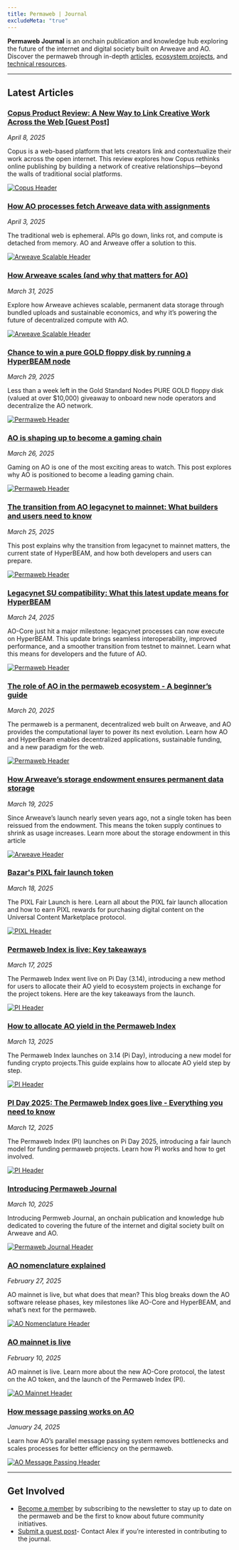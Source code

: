 ```yaml
---
title: Permaweb | Journal
excludeMeta: "true"
---
```


**Permaweb Journal** is an onchain publication and knowledge hub exploring the future of the internet and digital society built on Arweave and AO. Discover the permaweb through in-depth [articles](articles.md), [ecosystem projects](explore.md), and [technical resources](learn.md).

---

## Latest Articles

<div class="article-container">

<div class="article-text">

<h3><a href="article/copus-product-review.md">Copus Product Review: A New Way to Link Creative Work Across the Web [Guest Post]</a></h3>

<p><em>April 8, 2025</em></p>

<p>Copus is a web-based platform that lets creators link and contextualize their work across the open internet. This review explores how Copus rethinks online publishing by building a network of creative relationships—beyond the walls of traditional social platforms.</p>

</div>

<a href="article/copus-product-review.md" class="article-thumbnail">

<img src="/static/images/copus-header.png" alt="Copus Header">

</a>

</div>

<div class="article-container">

<div class="article-text">

<h3><a href="article/fetching-arweave-data-in-ao.md">How AO processes fetch Arweave data with assignments</a></h3>

<p><em>April 3, 2025</em></p>

<p>The traditional web is ephemeral. APIs go down, links rot, and compute is detached from memory. AO and Arweave offer a solution to this.</p>

</div>

<a href="article/fetching-arweave-data-in-ao.md" class="article-thumbnail">

<img src="/static/images/process-fetch.png" alt="Arweave Scalable Header">

</a>

</div>

<div class="article-container">

<div class="article-text">

<h3><a href="article/how-arweave-scales.md">How Arweave scales (and why that matters for AO)</a></h3>

<p><em>March 31, 2025</em></p>

<p>Explore how Arweave achieves scalable, permanent data storage through bundled uploads and sustainable economics, and why it’s powering the future of decentralized compute with AO.</p>

</div>

<a href="article/how-arweave-scales.md" class="article-thumbnail">

<img src="/static/images/arweave-scales-header.png" alt="Arweave Scalable Header">

</a>

</div>

<div class="article-container">

<div class="article-text">

<h3><a href="article/hyperbeam-node-gold-giveaway.md">Chance to win a pure GOLD floppy disk by running a HyperBEAM node</a></h3>

<p><em>March 29, 2025</em></p>

<p>Less than a week left in the Gold Standard Nodes PURE GOLD floppy disk (valued at over $10,000) giveaway to onboard new node operators and decentralize the AO network.</p>

</div>

<a href="article/ao-gaming-chain.md" class="article-thumbnail">

<img src="/static/images/hyperbeam-gold-header.png" alt="Permaweb Header">

</a>

</div>

<div class="article-container">

<div class="article-text">

<h3><a href="article/ao-gaming-chain.md">AO is shaping up to become a gaming chain</a></h3>

<p><em>March 26, 2025</em></p>

<p>Gaming on AO is one of the most exciting areas to watch. This post explores why AO is positioned to become a leading gaming chain.</p>

</div>

<a href="article/ao-gaming-chain.md" class="article-thumbnail">

<img src="/static/images/ao-gaming-chain.png" alt="Permaweb Header">

</a>

</div>

<div class="article-container">

<div class="article-text">

<h3><a href="article/legacynet-mainnet-transition.md">The transition from AO legacynet to mainnet: What builders and users need to know</a></h3>

<p><em>March 25, 2025</em></p>

<p>This post explains why the transition from legacynet to mainnet matters, the current state of HyperBEAM, and how both developers and users can prepare.</p>

</div>

<a href="article/legacynet-mainnet-transition.md" class="article-thumbnail">

<img src="/static/images/mainnet-transition.png" alt="Permaweb Header">

</a>

</div>

<div class="article-container">

<div class="article-text">

<h3><a href="article/hyperbeam-milestone-3.md">Legacynet SU compatibility: What this latest update means for HyperBEAM</a></h3>

<p><em>March 24, 2025</em></p>

<p>AO-Core just hit a major milestone: legacynet processes can now execute on HyperBEAM. This update brings seamless interoperability, improved performance, and a smoother transition from testnet to mainnet. Learn what this means for developers and the future of AO.</p>

</div>

<a href="article/hyperbeam-milestone-3.md" class="article-thumbnail">

<img src="/static/images/milestone-3-header.png" alt="Permaweb Header">

</a>

</div>

<div class="article-container">

<div class="article-text">

<h3><a href="article/ao-permaweb-guide.md">The role of AO in the permaweb ecosystem - A beginner’s guide</a></h3>

<p><em>March 20, 2025</em></p>

<p>The permaweb is a permanent, decentralized web built on Arweave, and AO provides the computational layer to power its next evolution. Learn how AO and HyperBeam enables decentralized applications, sustainable funding, and a new paradigm for the web.</p>

</div>

<a href="article/ao-permaweb-guide.md" class="article-thumbnail">

<img src="/static/images/permaweb-header.png" alt="Permaweb Header">

</a>

</div>

<div class="article-container">

<div class="article-text">

<div class="article-container">

<div class="article-text">

<h3><a href="article/storage-endowment-explained.md">How Arweave’s storage endowment ensures permanent data storage</a></h3>

<p><em>March 19, 2025</em></p>

<p>Since Arweave’s launch nearly seven years ago, not a single token has been reissued from the endowment. This means the token supply continues to shrink as usage increases. Learn more about the storage endowment in this article</p>

</div>

<a href="article/storage-endowment-explained.md" class="article-thumbnail">

<img src="/static/images/arweave-header.png" alt="Arweave Header">

</a>

</div>
<div class="article-container">

<div class="article-text">

<h3><a href="article/pixl-fair-launch.md">Bazar's PIXL fair launch token</a></h3>

<p><em>March 18, 2025</em></p>

<p>The PIXL Fair Launch is here. Learn all about the PIXL fair launch allocation and how to earn PIXL rewards for purchasing digital content on the Universal Content Marketplace protocol.</p>

</div>

<a href="article/pixl-fair-launch.md" class="article-thumbnail">

<img src="/static/images/pixl-header.png" alt="PIXL Header">

</a>

</div>

<div class="article-container">

<div class="article-text">

<h3><a href="article/permaweb-index-takeaways.md">Permaweb Index is live: Key takeaways</a></h3>

<p><em>March 17, 2025</em></p>

<p>The Permaweb Index went live on Pi Day (3.14), introducing a new method for users to allocate their AO yield to ecosystem projects in exchange for the project tokens. Here are the key takeaways from the launch.</p>

</div>

<a href="article/permaweb-index-takeaways.md" class="article-thumbnail">

<img src="/static/images/pi-takeaways-header.png" alt="PI Header">

</a>

</div>

<div class="article-container">

<div class="article-text">

<h3><a href="article/ao-yield.md">How to allocate AO yield in the Permaweb Index</a></h3>

<p><em>March 13, 2025</em></p>

<p>The Permaweb Index launches on 3.14 (Pi Day), introducing a new model for funding crypto projects.This guide explains how to allocate AO yield step by step.</p>

</div>

<a href="article/ao-yield.md" class="article-thumbnail">

<img src="/static/images/pi-header.png" alt="PI Header">

</a>

</div>

<div class="article-container">

<div class="article-text">

<h3><a href="article/permaweb-index.md">PI Day 2025: The Permaweb Index goes live - Everything you need to know</a></h3>

<p><em>March 12, 2025</em></p>

<p>The Permaweb Index (PI) launches on Pi Day 2025, introducing a fair launch model for funding permaweb projects. Learn how PI works and how to get involved.</p>

</div>

<a href="article/permaweb-index.md" class="article-thumbnail">

<img src="/static/images/pi-header.png" alt="PI Header">

</a>

</div>
<div class="article-container">

<div class="article-text">

<h3><a href="news/introducing-permaweb-journal.md">Introducing Permaweb Journal</a></h3>

<p><em>March 10, 2025</em></p>

<p>Introducing Permweb Journal, an onchain publication and knowledge hub dedicated to covering the future of the internet and digital society built on Arweave and AO.</p>

</div>

<a href="news/introducing-permaweb-journal.md" class="article-thumbnail">

<img src="/static/og-image.png" alt="Permaweb Journal Header">

</a>

</div>
<div class="article-container">
  <div class="article-text">
    <h3><a href="article/ao-nomenclature.md">AO nomenclature explained</a></h3>
    <p><em>February 27, 2025</em></p>
    <p>AO mainnet is live, but what does that mean? This blog breaks down the AO software release phases, key milestones like AO-Core and HyperBEAM, and what’s next for the permaweb.</p>
  </div>
  <a href="article/ao-nomenclature.md" class="article-thumbnail">
    <img src="/static/images/ao-nomenclature-header.png" alt="AO Nomenclature Header">
  </a>
</div>

<div class="article-container">
  <div class="article-text">
    <h3><a href="article/ao-mainnet-live.md">AO mainnet is live</a></h3>
    <p><em>February 10, 2025</em></p>
    <p>AO mainnet is live. Learn more about the new AO-Core protocol, the latest on the AO token, and the launch of the Permaweb Index (PI).</p>
  </div>
  <a href="article/ao-mainnet-live.md" class="article-thumbnail">
    <img src="/static/images/ao-mainnet-header.webp" alt="AO Mainnet Header">
  </a>
</div>

<div class="article-container">
  <div class="article-text">
    <h3><a href="article/ao-message-passing-explained.md">How message passing works on AO</a></h3>
    <p><em>January 24, 2025</em></p>
    <p>Learn how AO’s parallel message passing system removes bottlenecks and scales processes for better efficiency on the permaweb.</p>
  </div>
  <a href="article/ao-message-passing-explained.md" class="article-thumbnail">
    <img src="/static/images/ao-message-passing-header.webp" alt="AO Message Passing Header">
  </a>
</div>

---

## Get Involved

- [Become a member](https://paragraph.xyz/@permaweb-journal) by subscribing to the newsletter to stay up to date on the permaweb and be the first to know about future community initiatives.
- [Submit a guest post](https://x.com/afmedia_)- Contact Alex if you’re interested in contributing to the journal.
